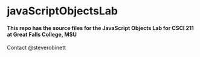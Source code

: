 # javaScriptObjectsLab

#### This repo has the source files for the JavaScript Objects Lab for CSCI 211 at Great Falls College, MSU

Contact @steverobinett 

